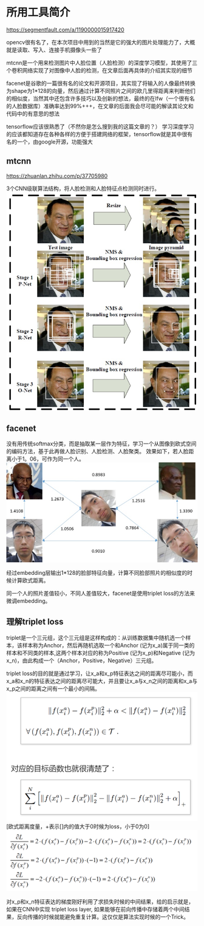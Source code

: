 所用工具简介
============

https://segmentfault.com/a/1190000015917420

opencv很有名了，在本次项目中用到的当然是它的强大的图片处理能力了，大概就是读取、写入、连接手机摄像头一些了

mtcnn是一个用来检测图片中人脸位置（人脸检测）的深度学习模型，其使用了三个卷积网络实现了对图像中人脸的检测，在文章后面再具体的介绍其实现的细节

facenet是谷歌的一篇很有名的论文和开源项目，其实现了将输入的人像最终转换为shape为1*128的向量，然后通过计算不同照片之间的欧几里得距离来判断他们的相似度，当然其中还包含许多技巧以及创新的想法，最终的在lfw（一个很有名的人脸数据库）准确率达到99%+++，在文章的后面我会尽可能的解读其论文和代码中的有意思的想法

tensorflow应该很熟悉了（不然你是怎么搜到我的这篇文章的？） 学习深度学习的应该都知道存在各种各样的方便于搭建网络的框架，tensorflow就是其中很有名的一个，由google开源，功能强大

mtcnn
-----

https://zhuanlan.zhihu.com/p/37705980

3个CNN级联算法结构，将人脸检测和人脸特征点检测同时进行。
![avatar](media/mtcnn.png)


facenet
-------

没有用传统softmax分类，而是抽取某一层作为特征，学习一个从图像到欧式空间的编码方法，基于此再做人脸识别、人脸检测、人脸聚类。
效果如下，若人脸距离小于1。06，可作为同一个人。
![avatar](media/facenetdemo.png)

经过embedding层输出1*128的脸部特征向量，计算不同脸部照片的相似度的时候计算欧式距离。

同一个人的照片差值较小，不同人差值较大，facenet是使用triplet loss的方法来微调embedding。

理解triplet loss
---------------

triplet是一个三元组，这个三元组是这样构成的：从训练数据集中随机选一个样本，该样本称为Anchor，然后再随机选取一个和Anchor (记为x_a)属于同一类的样本和不同类的样本,这两个样本对应的称为Positive (记为x_p)和Negative (记为x_n)，由此构成一个（Anchor，Positive，Negative）三元组。

triplet loss的目的就是通过学习，让x_a和x_p特征表达之间的距离尽可能小，而x_a和x_n的特征表达之间的距离尽可能大，并且要让x_a与x_n之间的距离和x_a与x_p之间的距离之间有一个最小的间隔。
![avatar](media/tripletloss.png)
[欧式距离度量，+表示[]内的值大于0时候为loss，小于0为0]
![avatar](media/tripletloss2.png)

对x_p和x_n特征表达的梯度刚好利用了求损失时候的中间结果，给的启示就是，如果在CNN中实现 triplet loss layer, 如果能够在前向传播中存储着两个中间结果，反向传播的时候就能避免重复计算。这仅仅是算法实现时候的一个Trick。
